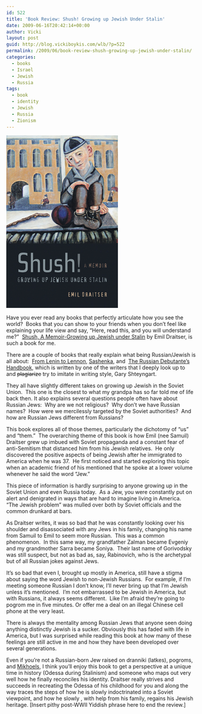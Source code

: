 ```yaml
---
id: 522
title: 'Book Review: Shush! Growing up Jewish Under Stalin'
date: 2009-06-16T20:42:14+00:00
author: Vicki
layout: post
guid: http://blog.vickiboykis.com/wlb/?p=522
permalink: /2009/06/book-review-shush-growing-up-jewish-under-stalin/
categories:
  - books
  - Israel
  - Jewish
  - Russia
tags:
  - book
  - identity
  - Jewish
  - Russia
  - Zionism
---
```

[<img class="aligncenter size-full wp-image-524" title="shsuh" src="https://raw.githubusercontent.com/veekaybee/wlb/gh-pages/assets/images/2009/06/shsuh.jpg" alt="shsuh" width="297" height="459" />](https://raw.githubusercontent.com/veekaybee/wlb/gh-pages/assets/images/2009/06/shsuh.jpg)

Have you ever read any books that perfectly articulate how you see the world?  Books that you can show to your friends when you don&#8217;t feel like explaining your life view and say, &#8220;Here, read this, and you will understand me?&#8221;  [Shush, A Memoir-Growing up Jewish under Stalin](http://www.amazon.com/Shush-Growing-Jewish-under-Stalin/dp/0520254465/ref=cm_srch_tsr_rtr) by Emil Draitser, is such a book for me.

There are a couple of books that really explain what being Russian/Jewish is all about:  [From Lenin to Lennon](http://www.amazon.com/Lenin-Lennon-Memoir-Russia-Sixties/dp/0151498253), [Sashenka](http://blog.vickiboykis.com/wlb/?p=348), and  [The Russian Debutante&#8217;s Handbook](http://www.amazon.com/Russian-Debutantes-Handbook-Gary-Shteyngart/dp/1573229881), which is written by one of the writers that I deeply look up to and <span style="text-decoration: line-through;">plagiarize</span> try to imitate in writing style, Gary Shteyngart.

They all have slightly different takes on growing up Jewish in the Soviet Union.  This one is the closest to what my grandpa has so far told me of life back then. It also explains several questions people often have about Russian Jews:  Why are we not religious?  Why don&#8217;t we have Russian names?  How were we mercilessly targeted by the Soviet authorities?  And how are Russian Jews different from Russians?

This book explores all of those themes, particularly the dichotomy of &#8220;us&#8221; and &#8220;them.&#8221;  The overarching theme of this book is how Emil (nee Samuil) Draitser grew up imbued with Soviet propaganda and a constant fear of  anti-Semitism that distanced him from his Jewish relatives.  He only discovered the positive aspects of being Jewish after he immigrated to America when he was 37.  He first noticed and started exploring this topic when an academic friend of his mentioned that he spoke at a lower volume whenever he said the word &#8220;Jew.&#8221;

This piece of information is hardly surprising to anyone growing up in the Soviet Union and even Russia today.  As a Jew, you were constantly put on alert and denigrated in ways that are hard to imagine living in America.  &#8220;The Jewish problem&#8221; was mulled over both by Soviet officials and the common drunkard at bars.

As Draitser writes, it was so bad that he was constantly looking over his shoulder and disassociated with any Jews in his family, changing his name from Samuil to Emil to seem more Russian.  This was a common phenomenon.  In this same way, my grandfather Zalman became Evgeniy and my grandmother Sarra became Soniya.  Their last name of Gorivodsky was still suspect, but not as bad as, say, Rabinovich, who is the archetypal but of all Russian jokes against Jews.

It&#8217;s so bad that even I, brought up mostly in America, still have a stigma about saying the word Jewish to non-Jewish Russians.  For example, if I&#8217;m meeting someone Russian I don&#8217;t know, I&#8217;ll never bring up that I&#8217;m Jewish unless it&#8217;s mentioned.  I&#8217;m not embarrassed to be Jewish in America, but with Russians, it always seems different.  Like I&#8217;m afraid they&#8217;re going to pogrom me in five minutes. Or offer me a deal on an illegal Chinese cell phone at the very least.

There is always the mentality among Russian Jews that anyone seen doing anything distinctly Jewish is a sucker. Obviously this has faded with life in America, but I was surprised while reading this book at how many of these feelings are still active in me and how they have been developed over several generations.

Even if you&#8217;re not a Russian-born Jew raised on dranniki (latkes), pogroms, and [Mikhoels](http://en.wikipedia.org/wiki/Solomon_Mikhoels), I think you&#8217;ll enjoy this book to get a perspective at a unique time in history (Odessa during Stalinism) and someone who maps out very well how he finally reconciles his identity. Draitser really strives and succeeds in recreating the Odessa of his childhood for you and along the way traces the steps of how he is slowly indoctrinated into a Soviet viewpoint, and how he slowly , with help from his family, regains his Jewish heritage. [Insert pithy post-WWII Yiddish phrase here to end the review.]